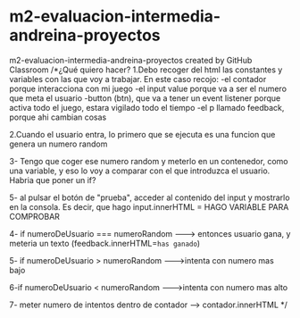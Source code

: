 # m2-evaluacion-intermedia-andreina-proyectos
m2-evaluacion-intermedia-andreina-proyectos created by GitHub Classroom
/*¿Qué quiero hacer?
1.Debo recoger del html las constantes y variables con las que voy a trabajar. En este caso recojo:
    -el contador porque interacciona con mi juego
    -el input value porque va a ser el numero que meta el usuario
    -button (btn), que va a tener un event listener porque activa todo el juego, estara vigilado todo el tiempo
    -el p llamado feedback, porque ahi cambian cosas

2.Cuando el usuario entra, lo primero que se ejecuta es una funcion que genera un numero random

3- Tengo que coger ese numero random y meterlo en un contenedor, como una variable, y eso lo voy a comparar con el que introduzca el usuario. Habria que poner un if?

5- al pulsar el botón de "prueba", acceder al contenido del input y mostrarlo en la consola. Es decir, que hago input.innerHTML = HAGO VARIABLE PARA COMPROBAR

4- if numeroDeUsuario === numeroRandom ---> entonces usuario gana, y meteria un texto (feedback.innerHTML=`has ganado`)

5- if numeroDeUsuario > numeroRandom --->intenta con numero mas bajo

6-if numeroDeUsuario < numeroRandom --->intenta con numero mas alto

7- meter numero de intentos dentro de contador --> contador.innerHTML 
*/